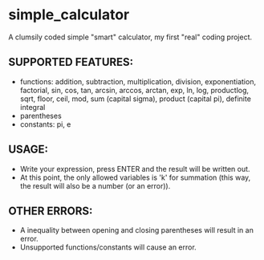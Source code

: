 # simple_calculator

A clumsily coded simple "smart" calculator, my first "real" coding project.

## SUPPORTED FEATURES:
* functions: addition, subtraction, multiplication, division, exponentiation, factorial, sin, cos, tan, arcsin, arccos, arctan, exp, ln, log, productlog, sqrt, floor, ceil, mod, sum (capital sigma), product (capital pi), definite integral
* parentheses
* constants: pi, e

## USAGE:
* Write your expression, press ENTER and the result will be written out.
* At this point, the only allowed variables is 'k' for summation (this way, the result will also be a number (or an error)).

## OTHER ERRORS:
* A inequality between opening and closing parentheses will result in an error.
* Unsupported functions/constants will cause an error.
